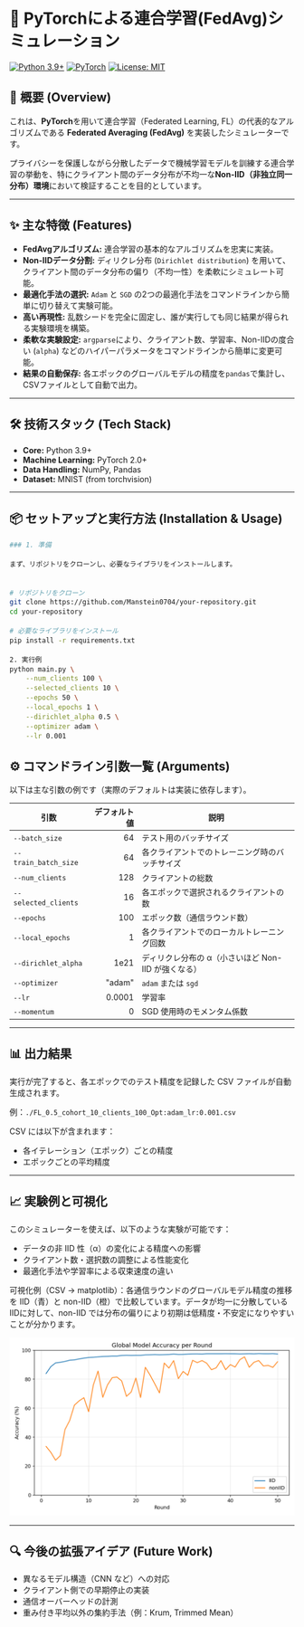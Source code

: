 # 🚀 PyTorchによる連合学習(FedAvg)シミュレーション


[![Python 3.9+](https://img.shields.io/badge/Python-3.9+-blue.svg)](https://www.python.org/downloads/)
[![PyTorch](https://img.shields.io/badge/PyTorch-2.0+-ee4c2c.svg)](https://pytorch.org/)
[![License: MIT](https://img.shields.io/badge/License-MIT-yellow.svg)](https://opensource.org/licenses/MIT)



## 📝 概要 (Overview)
これは、**PyTorch**を用いて連合学習（Federated Learning, FL）の代表的なアルゴリズムである **Federated Averaging (FedAvg)** を実装したシミュレーターです。

プライバシーを保護しながら分散したデータで機械学習モデルを訓練する連合学習の挙動を、特にクライアント間のデータ分布が不均一な**Non-IID（非独立同一分布）環境**において検証することを目的としています。

---

## ✨ 主な特徴 (Features)
* **FedAvgアルゴリズム:** 連合学習の基本的なアルゴリズムを忠実に実装。
* **Non-IIDデータ分割:** ディリクレ分布 (`Dirichlet distribution`) を用いて、クライアント間のデータ分布の偏り（不均一性）を柔軟にシミュレート可能。
* **最適化手法の選択:** `Adam` と `SGD` の2つの最適化手法をコマンドラインから簡単に切り替えて実験可能。
* **高い再現性:** 乱数シードを完全に固定し、誰が実行しても同じ結果が得られる実験環境を構築。
* **柔軟な実験設定:** `argparse`により、クライアント数、学習率、Non-IIDの度合い (`alpha`) などのハイパーパラメータをコマンドラインから簡単に変更可能。
* **結果の自動保存:** 各エポックのグローバルモデルの精度を`pandas`で集計し、CSVファイルとして自動で出力。

---

## 🛠️ 技術スタック (Tech Stack)
* **Core:** Python 3.9+
* **Machine Learning:** PyTorch 2.0+
* **Data Handling:** NumPy, Pandas
* **Dataset:** MNIST (from torchvision)

---

## 📦 セットアップと実行方法 (Installation & Usage)
```bash
### 1. 準備

まず、リポジトリをクローンし、必要なライブラリをインストールします。


# リポジトリをクローン
git clone https://github.com/Manstein0704/your-repository.git
cd your-repository

# 必要なライブラリをインストール
pip install -r requirements.txt

2. 実行例
python main.py \
    --num_clients 100 \
    --selected_clients 10 \
    --epochs 50 \
    --local_epochs 1 \
    --dirichlet_alpha 0.5 \
    --optimizer adam \
    --lr 0.001
```

## ⚙️ コマンドライン引数一覧 (Arguments)

以下は主な引数の例です（実際のデフォルトは実装に依存します）。

| 引数 | デフォルト値 | 説明 |
|---|---:|---|
| `--batch_size` | 64 | テスト用のバッチサイズ |
| `--train_batch_size` | 64 | 各クライアントでのトレーニング時のバッチサイズ |
| `--num_clients` | 128 | クライアントの総数 |
| `--selected_clients` | 16 | 各エポックで選択されるクライアントの数 |
| `--epochs` | 100 | エポック数（通信ラウンド数） |
| `--local_epochs` | 1 | 各クライアントでのローカルトレーニング回数 |
| `--dirichlet_alpha` | 1e21 | ディリクレ分布の α（小さいほど Non-IID が強くなる） |
| `--optimizer` | "adam" | `adam` または `sgd` |
| `--lr` | 0.0001 | 学習率 |
| `--momentum` | 0 | SGD 使用時のモメンタム係数 |

---

## 📊 出力結果

実行が完了すると、各エポックでのテスト精度を記録した CSV ファイルが自動生成されます。

例：`./FL_0.5_cohort_10_clients_100_Opt:adam_lr:0.001.csv`

CSV には以下が含まれます：
- 各イテレーション（エポック）ごとの精度
- エポックごとの平均精度

---

## 📈 実験例と可視化

このシミュレーターを使えば、以下のような実験が可能です：
- データの非 IID 性（α）の変化による精度への影響
- クライアント数・選択数の調整による性能変化
- 最適化手法や学習率による収束速度の違い

可視化例（CSV → matplotlib）：各通信ラウンドのグローバルモデル精度の推移を IID（青）と non-IID（橙）で比較しています。データが均一に分散しているIIDに対して、non-IID では分布の偏りにより初期は低精度・不安定になりやすいことが分かります。


![Federated Accuracy](images/federated_accuracy_multi.png)

---

## 🔍 今後の拡張アイデア (Future Work)

- 異なるモデル構造（CNN など）への対応
- クライアント側での早期停止の実装
- 通信オーバーヘッドの計測
- 重み付き平均以外の集約手法（例：Krum, Trimmed Mean）


